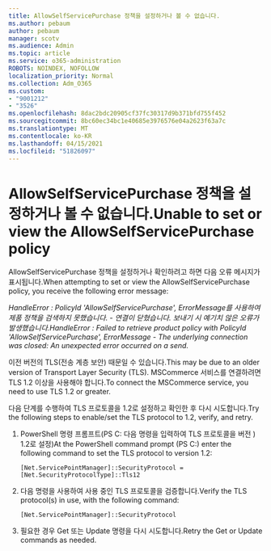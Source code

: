 ```yaml
---
title: AllowSelfServicePurchase 정책을 설정하거나 볼 수 없습니다.
ms.author: pebaum
author: pebaum
manager: scotv
ms.audience: Admin
ms.topic: article
ms.service: o365-administration
ROBOTS: NOINDEX, NOFOLLOW
localization_priority: Normal
ms.collection: Adm_O365
ms.custom:
- "9001212"
- "3526"
ms.openlocfilehash: 8dac2bdc20905cf37fc30317d9b371bfd755f452
ms.sourcegitcommit: 8bc60ec34bc1e40685e3976576e04a2623f63a7c
ms.translationtype: MT
ms.contentlocale: ko-KR
ms.lasthandoff: 04/15/2021
ms.locfileid: "51826097"
---
```

# <a name="unable-to-set-or-view-the-allowselfservicepurchase-policy"></a><span data-ttu-id="9d9d5-102">AllowSelfServicePurchase 정책을 설정하거나 볼 수 없습니다.</span><span class="sxs-lookup"><span data-stu-id="9d9d5-102">Unable to set or view the AllowSelfServicePurchase policy</span></span>

<span data-ttu-id="9d9d5-103">AllowSelfServicePurchase 정책을 설정하거나 확인하려고 하면 다음 오류 메시지가 표시됩니다.</span><span class="sxs-lookup"><span data-stu-id="9d9d5-103">When attempting to set or view the AllowSelfServicePurchase policy, you receive the following error message:</span></span>

<span data-ttu-id="9d9d5-104">*HandleError : PolicyId 'AllowSelfServicePurchase', ErrorMessage를 사용하여 제품 정책을 검색하지 못했습니다. - 연결이 닫혔습니다. 보내기 시 예기치 않은 오류가 발생했습니다.*</span><span class="sxs-lookup"><span data-stu-id="9d9d5-104">*HandleError : Failed to retrieve product policy with PolicyId 'AllowSelfServicePurchase', ErrorMessage - The underlying connection was closed: An unexpected error occurred on a send.*</span></span>

<span data-ttu-id="9d9d5-105">이전 버전의 TLS(전송 계층 보안) 때문일 수 있습니다.</span><span class="sxs-lookup"><span data-stu-id="9d9d5-105">This may be due to an older version of Transport Layer Security (TLS).</span></span> <span data-ttu-id="9d9d5-106">MSCommerce 서비스를 연결하려면 TLS 1.2 이상을 사용해야 합니다.</span><span class="sxs-lookup"><span data-stu-id="9d9d5-106">To connect the MSCommerce service, you need to use TLS 1.2 or greater.</span></span>  

<span data-ttu-id="9d9d5-107">다음 단계를 수행하여 TLS 프로토콜을 1.2로 설정하고 확인한 후 다시 시도합니다.</span><span class="sxs-lookup"><span data-stu-id="9d9d5-107">Try the following steps to enable/set the TLS protocol to 1.2, verify, and retry.</span></span>
 1. <span data-ttu-id="9d9d5-108">PowerShell 명령 프롬프트(PS C: 다음 명령을 입력하여 TLS 프로토콜을 버전 \) 1.2로 설정)</span><span class="sxs-lookup"><span data-stu-id="9d9d5-108">At the PowerShell command prompt (PS C:\) enter the following command to set the TLS protocol to version 1.2:</span></span>

    `[Net.ServicePointManager]::SecurityProtocol = [Net.SecurityProtocolType]::Tls12`

2. <span data-ttu-id="9d9d5-109">다음 명령을 사용하여 사용 중인 TLS 프로토콜을 검증합니다.</span><span class="sxs-lookup"><span data-stu-id="9d9d5-109">Verify the TLS protocol(s) in use, with the following command:</span></span>

    `[Net.ServicePointManager]::SecurityProtocol` 

3. <span data-ttu-id="9d9d5-110">필요한 경우 Get 또는 Update 명령을 다시 시도합니다.</span><span class="sxs-lookup"><span data-stu-id="9d9d5-110">Retry the Get or Update commands as needed.</span></span>

